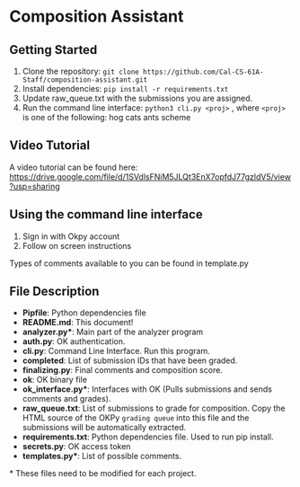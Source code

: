 # Composition Assistant

## Getting Started
1. Clone the repository: `git clone https://github.com/Cal-CS-61A-Staff/composition-assistant.git`
2. Install dependencies: `pip install -r requirements.txt`
3. Update raw_queue.txt with the submissions you are assigned.
3. Run the command line interface: `python3 cli.py <proj>` , where `<proj>` is one of the following: hog cats ants scheme

## Video Tutorial
A video tutorial can be found here: https://drive.google.com/file/d/1SVdlsFNiM5JLQt3EnX7opfdJ77gzldV5/view?usp=sharing

## Using the command line interface
1. Sign in with Okpy account
2. Follow on screen instructions

Types of comments available to you can be found in template.py

## File Description
- **Pipfile**: Python dependencies file
- **README.md**: This document!
- **analyzer.py\***: Main part of the analyzer program
- **auth.py**: OK authentication.
- **cli.py**: Command Line Interface. Run this program.
- **completed**: List of submission IDs that have been graded.
- **finalizing.py**: Final comments and composition score.
- **ok**: OK binary file
- **ok_interface.py\***: Interfaces with OK (Pulls submissions and sends comments and grades).
- **raw_queue.txt**: List of submissions to grade for composition. Copy the HTML source of the OKPy `grading queue` into this file and the submissions will be automatically extracted.
- **requirements.txt**: Python dependencies file. Used to run pip install.
- **secrets.py**: OK access token
- **templates.py\***: List of possible comments.

\* These files need to be modified for each project.
